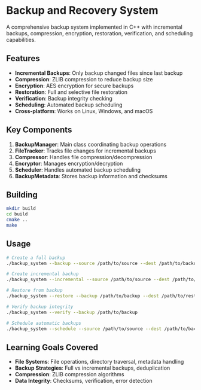 # Backup and Recovery System

A comprehensive backup system implemented in C++ with incremental backups, compression, encryption, restoration, verification, and scheduling capabilities.

## Features

- **Incremental Backups**: Only backup changed files since last backup
- **Compression**: ZLIB compression to reduce backup size
- **Encryption**: AES encryption for secure backups
- **Restoration**: Full and selective file restoration
- **Verification**: Backup integrity checking
- **Scheduling**: Automated backup scheduling
- **Cross-platform**: Works on Linux, Windows, and macOS

## Key Components

1. **BackupManager**: Main class coordinating backup operations
2. **FileTracker**: Tracks file changes for incremental backups
3. **Compressor**: Handles file compression/decompression
4. **Encryptor**: Manages encryption/decryption
5. **Scheduler**: Handles automated backup scheduling
6. **BackupMetadata**: Stores backup information and checksums

## Building

```bash
mkdir build
cd build
cmake ..
make
```

## Usage

```bash
# Create a full backup
./backup_system --backup --source /path/to/source --dest /path/to/backup

# Create incremental backup
./backup_system --incremental --source /path/to/source --dest /path/to/backup

# Restore from backup
./backup_system --restore --backup /path/to/backup --dest /path/to/restore

# Verify backup integrity
./backup_system --verify --backup /path/to/backup

# Schedule automatic backups
./backup_system --schedule --source /path/to/source --dest /path/to/backup --interval 3600
```

## Learning Goals Covered

- **File Systems**: File operations, directory traversal, metadata handling
- **Backup Strategies**: Full vs incremental backups, deduplication
- **Compression**: ZLIB compression algorithms
- **Data Integrity**: Checksums, verification, error detection
